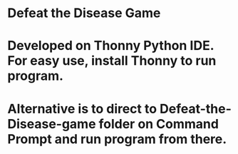 # Defeat the Disease Game

# Developed on Thonny Python IDE. For easy use, install Thonny to run program. 
# Alternative is to direct to Defeat-the-Disease-game folder on Command Prompt and run program from there.
